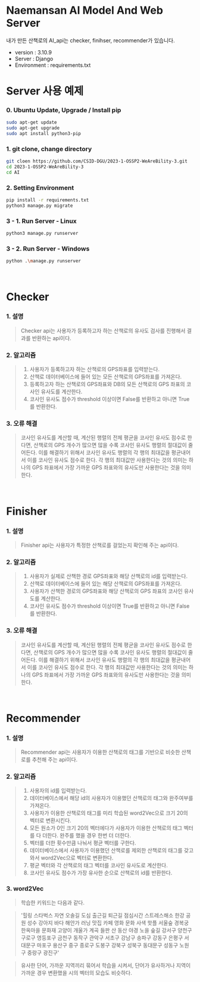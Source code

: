 # Naemansan AI Model And Web Server

내가 만든 산책로의 AI_api는 checker, finihser, recommender가 있습니다.<br>

-   version : 3.10.9
-   Server : Django
-   Environment : requirements.txt

# Server 사용 예제

### 0. Ubuntu Update, Upgrade / Install pip

```sh
sudo apt-get update
sudo apt-get upgrade
sudo apt install python3-pip
```

### 1. git clone, change directory

```sh
git cloen https://github.com/CSID-DGU/2023-1-OSSP2-WeAreBility-3.git
cd 2023-1-OSSP2-WeAreBility-3
cd AI
```

### 2. Setting Environment

```sh
pip install -r requirements.txt
python3 manage.py migrate
```

### 3 - 1. Run Server - Linux

```sh
python3 manage.py runserver
```

### 3 - 2. Run Server - Windows

```sh
python .\manage.py runserver
```

<br>

# Checker

### 1. 설명

> Checker api는 사용자가 등록하고자 하는 산책로의 유사도 검사를 진행해서 결과를 반환하는 api이다.

### 2. 알고리즘

> 1. 사용자가 등록하고자 하는 산책로의 GPS좌표를 입력받는다.
> 2. 산책로 데이터베이스에 들어 있는 모든 산책로의 GPS좌표를 가져온다.
> 3. 등록하고자 하는 산책로의 GPS좌표와 DB의 모든 산책로의 GPS 좌표의 코사인 유사도를 계산한다.
> 4. 코사인 유사도 점수가 threshold 이상이면 False를 반환하고 아니면 True를 반환한다.

### 3. 오류 해결

> 코사인 유사도를 계산할 때, 계산된 행렬의 전체 평균을 코사인 유사도 점수로 한다면,
> 산책로의 GPS 개수가 많으면 많을 수록 코사인 유사도 행렬의 절대값이 줄어든다. 이를 해결하기 위해서
> 코사인 유사도 행렬의 각 행의 최대값을 평균내어서 이를 코사인 유사도 점수로 한다.
> 각 행의 최대값만 사용한다는 것의 의미는 하나의 GPS 좌표에서 가장 가까운 GPS 좌표와의 유사도만 사용한다는 것을 의미한다.

<br>

# Finisher

### 1. 설명

> Finisher api는 사용자가 특정한 산책로를 걸었는지 확인해 주는 api이다.

### 2. 알고리즘

> 1. 사용자가 실제로 산책한 경로 GPS좌표와 해당 산책로의 id를 입력받는다.
> 2. 산책로 데이터베이스에 들어 있는 해당 산책로의 GPS좌표를 가져온다.
> 3. 사용자가 산책한 경로의 GPS좌표와 해당 산책로의 GPS 좌표의 코사인 유사도를 계산한다.
> 4. 코사인 유사도 점수가 threshold 이상이면 True를 반환하고 아니면 False를 반환한다.

### 3. 오류 해결

> 코사인 유사도를 계산할 때, 계산된 행렬의 전체 평균을 코사인 유사도 점수로 한다면,
> 산책로의 GPS 개수가 많으면 많을 수록 코사인 유사도 행렬의 절대값이 줄어든다. 이를 해결하기 위해서
> 코사인 유사도 행렬의 각 행의 최대값을 평균내어서 이를 코사인 유사도 점수로 한다.
> 각 행의 최대값만 사용한다는 것의 의미는 하나의 GPS 좌표에서 가장 가까운 GPS 좌표와의 유사도만 사용한다는 것을 의미한다.

<br>

# Recommender

### 1. 설명

> Recommender api는 사용자가 이용한 산책로의 태그를 기반으로 비슷한 산책로를 추천해 주는 api이다.

### 2. 알고리즘

> 1. 사용자의 id를 입력받는다.
> 2. 데이터베이스에서 해당 id의 사용자가 이용했던 산책로의 태그와 완주여부를 가져온다.
> 3. 사용자가 이용한 산책로의 태그를 미리 학습된 word2Vec으로 크기 20의 벡터로 변환시킨다.
> 4. 모든 원소가 0인 크기 20의 벡터에다가 사용자가 이용한 산책로의 태그 벡터를 다 더한다. 완주를 했을 경우 한번 더 더한다.
> 5. 벡터를 더한 횟수만큼 나눠서 평균 벡터를 구한다.
> 6. 데이터베이스에서 사용자가 이용했던 산책로를 제외한 산책로의 태그를 갖고와서 word2Vec으로 벡터로 변환한다.
> 7. 평균 벡터와 각 산책로의 태그 벡터를 코사인 유사도로 계산한다.
> 8. 코사인 유사도 점수가 가장 유사한 순으로 산책로의 id를 반환한다.

### 3. word2Vec

> 학습한 키워드는 다음과 같다.

> '힐링 스타벅스 자연 오솔길 도심 출근길 퇴근길 점심시간 스트레스해소
> 한강 공원 성수 강아지 바다 해안가 러닝 맛집 카페 영화 문화 사색
> 핫플 서울숲 경복궁 한옥마을 문화재 고양이 개울가 계곡 들판 산 동산 야경 노을 숲길
> 강서구 양천구 구로구 영등포구 금천구 동작구 관악구 서초구 강남구 송파구 강동구
> 은평구 서대문구 마포구 용산구 중구 종로구 도봉구 강북구 성북구 동대문구 성동구 노원구 중랑구 광진구'

> 유사한 단어, 가까운 지역끼리 묶어서 학습을 시켜서, 단어가 유사하거나 지역이 가까운 경우 변환했을 시의 벡터의 모습도 비슷하다.
